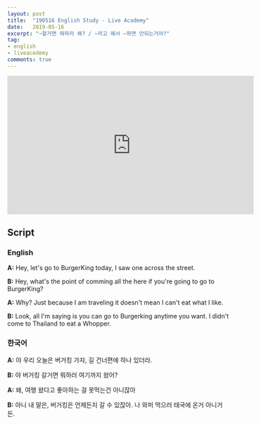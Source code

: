 ```yaml
---
layout: post
title:  "190516 English Study - Live Academy"
date:   2019-05-16
excerpt: "~할거면 뭐하러 해? / ~라고 해서 ~하면 안되는거야?"
tag:
- english
- liveacedemy
comments: true
---
```


<iframe width="560" height="315" src="https://www.youtube.com/embed/hu980N7NMBw" frameborder="0" allow="accelerometer; autoplay; encrypted-media; gyroscope; picture-in-picture" allowfullscreen></iframe>

## Script

### English

**A:** Hey, let's go to BurgerKing today, I saw one across the street.

**B:** Hey, what's the point of comming all the here if you're going to go to BurgerKing?

**A:** Why? Just because I am traveling it doesn't mean I can't eat what I like.

**B:** Look, all I'm saying is you can go to Burgerking anytime you want. I didn't come to Thailand to eat a Whopper.

### 한국어

**A:** 야 우리 오늘은 버거킹 가자, 길 건너편에 하나 있더라.

**B:** 야 버거킹 갈거면 뭐하러 여기까지 왔어?

**A:** 왜, 여행 왔다고 좋아하는 걸 못먹는건 아니잖아

**B:** 아니 내 말은, 버거킹은 언제든지 갈 수 있잖아. 나 와퍼 먹으러 태국에 온거 아니거든.
